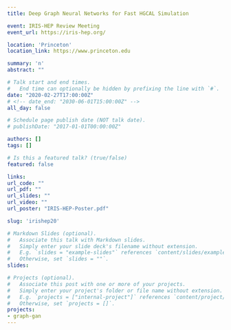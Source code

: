 ```yaml
---
title: Deep Graph Neural Networks for Fast HGCAL Simulation

event: IRIS-HEP Review Meeting
event_url: https://iris-hep.org/

location: 'Princeton'
location_link: https://www.princeton.edu

summary: 'n'
abstract: ""

# Talk start and end times.
#   End time can optionally be hidden by prefixing the line with `#`.
date: "2020-02-27T17:00:00Z"
# <!-- date_end: "2030-06-01T15:00:00Z" -->
all_day: false

# Schedule page publish date (NOT talk date).
# publishDate: "2017-01-01T00:00:00Z"

authors: []
tags: []

# Is this a featured talk? (true/false)
featured: false

links:
url_code: ""
url_pdf: ""
url_slides: ""
url_video: ""
url_poster: "IRIS-HEP-Poster.pdf"

slug: 'irishep20'

# Markdown Slides (optional).
#   Associate this talk with Markdown slides.
#   Simply enter your slide deck's filename without extension.
#   E.g. `slides = "example-slides"` references `content/slides/example-slides.md`.
#   Otherwise, set `slides = ""`.
slides:

# Projects (optional).
#   Associate this post with one or more of your projects.
#   Simply enter your project's folder or file name without extension.
#   E.g. `projects = ["internal-project"]` references `content/project/deep-learning/index.md`.
#   Otherwise, set `projects = []`.
projects:
- graph-gan
---
```

